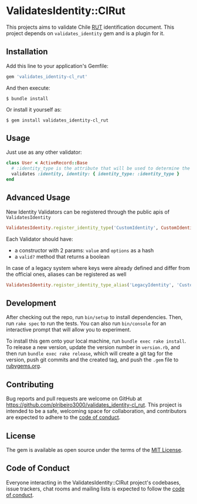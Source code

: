 # ValidatesIdentity::ClRut

This projects aims to validate Chile [RUT](https://es.wikipedia.org/wiki/Rol_%C3%9Anico_Tributario) identification document.
This project depends on `validates_identity` gem and is a plugin for it.

## Installation

Add this line to your application's Gemfile:

```ruby
gem 'validates_identity-cl_rut'
```

And then execute:

    $ bundle install

Or install it yourself as:

    $ gem install validates_identity-cl_rut

## Usage

Just use as any other validator:

```ruby
class User < ActiveRecord::Base
  # :identity_type is the attribute that will be used to determine the identity type and is required
  validates :identity, identity: { identity_type: :identity_type }
end
```

## Advanced Usage

New Identity Validators can be registered through the public apis of `ValidatesIdentity`

```ruby
ValidatesIdentity.register_identity_type('CustomIdentity', CustomIdentityValidator)
```

Each Validator should have:

- a constructor with 2 params: `value` and `options` as a hash
- a `valid?` method that returns a boolean

In case of a legacy system where keys were already defined and differ from the official ones, aliases can be registered as well

```ruby
ValidatesIdentity.register_identity_type_alias('LegacyIdentity', 'CustomIdentity')
```

## Development

After checking out the repo, run `bin/setup` to install dependencies. Then, run `rake spec` to run the tests. You can also run `bin/console` for an interactive prompt that will allow you to experiment.

To install this gem onto your local machine, run `bundle exec rake install`. To release a new version, update the version number in `version.rb`, and then run `bundle exec rake release`, which will create a git tag for the version, push git commits and the created tag, and push the `.gem` file to [rubygems.org](https://rubygems.org).

## Contributing

Bug reports and pull requests are welcome on GitHub at https://github.com/plribeiro3000/validates_identity-cl_rut. This project is intended to be a safe, welcoming space for collaboration, and contributors are expected to adhere to the [code of conduct](https://github.com/plribeiro3000/validates_identity-cl_rut/blob/master/CODE_OF_CONDUCT.md).

## License

The gem is available as open source under the terms of the [MIT License](https://opensource.org/licenses/MIT).

## Code of Conduct

Everyone interacting in the ValidatesIdentity::ClRut project's codebases, issue trackers, chat rooms and mailing lists is expected to follow the [code of conduct](https://github.com/plribeiro3000/validates_identity-cl_rut/blob/master/CODE_OF_CONDUCT.md).
